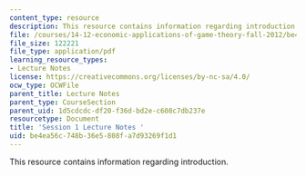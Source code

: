 ```yaml
---
content_type: resource
description: This resource contains information regarding introduction.
file: /courses/14-12-economic-applications-of-game-theory-fall-2012/be4ea56c748b36e5808fa7d93269f1d1_MIT14_12F12_chap1_intro.pdf
file_size: 122221
file_type: application/pdf
learning_resource_types:
- Lecture Notes
license: https://creativecommons.org/licenses/by-nc-sa/4.0/
ocw_type: OCWFile
parent_title: Lecture Notes
parent_type: CourseSection
parent_uid: 1d5cdcdc-df20-f36d-bd2e-c608c7db237e
resourcetype: Document
title: 'Session 1 Lecture Notes '
uid: be4ea56c-748b-36e5-808f-a7d93269f1d1
---
```

This resource contains information regarding introduction.